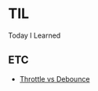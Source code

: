 # TIL
Today I Learned

## ETC
* [Throttle vs Debounce](https://github.com/kamg2218/TIL/blob/main/etc/Throttle_Debounce.md)

